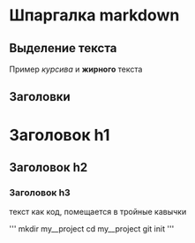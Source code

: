 # Шпаргалка markdown

## Выделение текста

Пример _курсива_ и **жирного** текста

## Заголовки 

# Заголовок h1
## Заголовок h2
### Заголовок h3

текст как код, помещается в тройные кавычки

'''
mkdir my__project
cd my__project
git init
'''